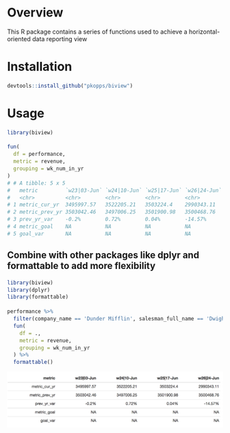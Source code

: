 # Overview

This R package contains a series of functions used to achieve a horizontal-oriented data reporting view

# Installation

```r
devtools::install_github("pkopps/biview")
```

# Usage

```r
library(biview)

fun(
  df = performance,
  metric = revenue,
  grouping = wk_num_in_yr
)
# # A tibble: 5 x 5
#   metric         `w23|03-Jun` `w24|10-Jun` `w25|17-Jun` `w26|24-Jun`
#   <chr>          <chr>        <chr>        <chr>        <chr>       
# 1 metric_cur_yr  3495997.57   3522205.21   3503224.4    2990343.11  
# 2 metric_prev_yr 3503042.46   3497006.25   3501900.98   3500468.76  
# 3 prev_yr_var    -0.2%        0.72%        0.04%        -14.57%     
# 4 metric_goal    NA           NA           NA           NA          
# 5 goal_var       NA           NA           NA           NA
```

## Combine with other packages like dplyr and formattable to add more flexibility

```r
library(biview)
library(dplyr)
library(formattable)

performance %>% 
  filter(company_name == 'Dunder Mifflin', salesman_full_name == 'Dwight Schrute') %>% 
  fun(
    df = .,
    metric = revenue,
    grouping = wk_num_in_yr
  ) %>% 
  formattable()
```

![formattable](./formattable.png?raw=true)
